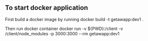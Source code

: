 ## To start docker application

First build a docker image by running
docker build -t getawapp:dev1 .

Then run docker container
docker run -v \${PWD}:/client -v /client/node_modules -p 3000:3000 --rm getawapp:dev1
